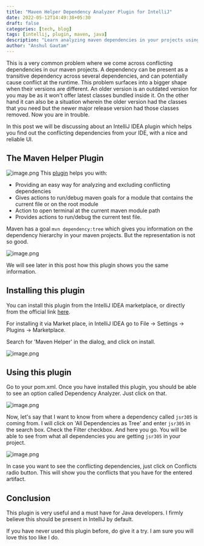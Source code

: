 ```yaml
---
title: "Maven Helper Dependency Analyzer Plugin for IntelliJ"
date: 2022-05-12T14:49:38+05:30
draft: false
categories: [tech, blog]
tags: [intellij, plugin, maven, java]
description: "Learn analyzing maven dependencies in your projects using an IntelliJ plugin"
author: "Anshul Gautam"
---
```


This is a very common problem where we come across conflicting dependencies in our maven projects. A dependency can be present as a transitive dependency across several dependencies, and can potentially cause conflict at the runtime. This problem surfaces into a bigger shape when their versions are different. An older version is an outdated version for you may be as it won't offer latest classes bundled inside it. On the other hand it can also be a situation wherein the older version had the classes that you need but the newer major release version had those classes removed. Now you are in trouble.

In this post we will be discussing about an IntelliJ IDEA plugin which helps you find out the conflicting dependencies from your IDE, with a nice and reliable UI.

## The Maven Helper Plugin
![image.png](https://cdn.hashnode.com/res/hashnode/image/upload/v1652374246926/Rjc2YWkmA.png)
This [plugin](https://plugins.jetbrains.com/plugin/7179-maven-helper) helps you with:
- Providing an easy way for analyzing and excluding conflicting dependencies
- Gives actions to run/debug maven goals for a module that contains the current file or on the root module
- Action to open terminal at the current maven module path
- Provides actions to run/debug the current test file.

Maven has a goal `mvn dependency:tree` which gives you information on the dependency hierarchy in your maven projects. But the representation is not so good. 

![image.png](https://cdn.hashnode.com/res/hashnode/image/upload/v1652375330527/Th3WFGajG.png)

We will see later in this post how this plugin shows you the same information.

## Installing this plugin
You can install this plugin from the IntelliJ IDEA marketplace, or directly from the official link [here](https://plugins.jetbrains.com/plugin/7179-maven-helper).

For installing it via Market place, in IntelliJ IDEA go to File -> Settings -> Plugins -> Marketplace.

Search for 'Maven Helper' in the dialog, and click on install.

![image.png](https://cdn.hashnode.com/res/hashnode/image/upload/v1652374490511/o8O6rmpIq.png)

## Using this plugin
Go to your pom.xml. Once you have installed this plugin, you should be able to see an option called Dependency Analyzer. Just click on that.

![image.png](https://cdn.hashnode.com/res/hashnode/image/upload/v1652374895197/xgMNqSkVQ.png)

Now, let's say that I want to know from where a dependency called `jsr305` is coming from. I will click on 'All Dependencies as Tree' and enter `jsr305` in the search box. Check the Filter checkbox.
And here you go. You will be able to see from what all dependencies you are getting `jsr305` in your project.

![image.png](https://cdn.hashnode.com/res/hashnode/image/upload/v1652375172271/Rg54IPPQ-.png)

In case you want to see the conflicting dependencies, just click on Conflicts radio button. This will show you the conflicts that you have for the entered artifact.

## Conclusion
This plugin is very useful and a must have for Java developers. I firmly believe this should be present in IntelliJ by default.

If you have never used this plugin before, do give it a try. I am sure you will love this too like I do.